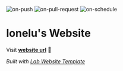 
  ![on-push](../../actions/workflows/on-push.yaml/badge.svg)
  ![on-pull-request](../../actions/workflows/on-pull-request.yaml/badge.svg)
  ![on-schedule](../../actions/workflows/on-schedule.yaml/badge.svg)

  # lonelu's Website

  Visit **[website url](#)** 🚀

  _Built with [Lab Website Template](https://greene-lab.gitbook.io/lab-website-template-docs)_
